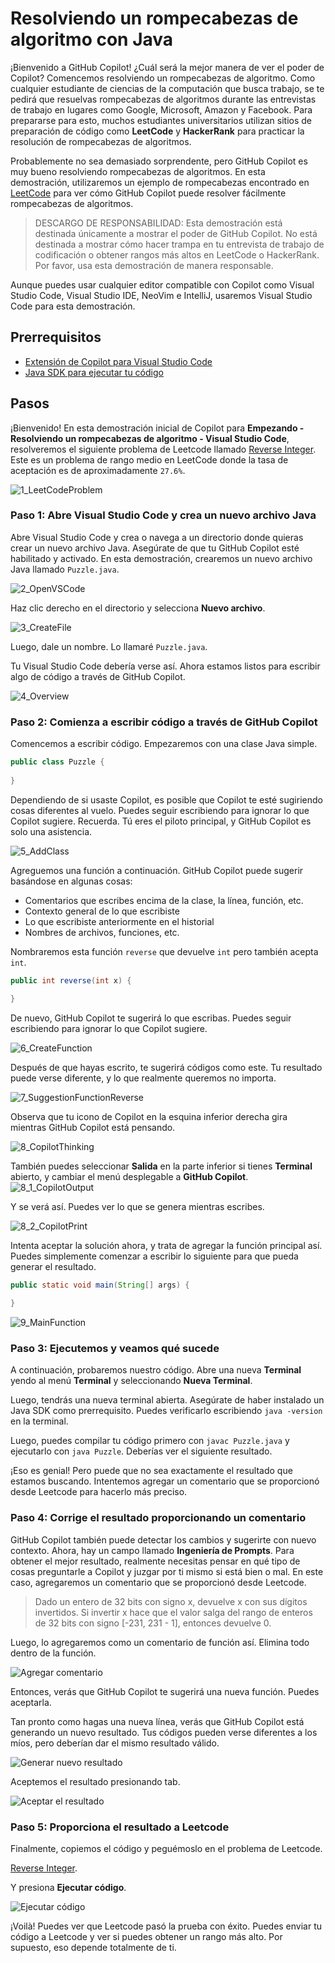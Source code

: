 # Resolviendo un rompecabezas de algoritmo con Java 

¡Bienvenido a GitHub Copilot! ¿Cuál será la mejor manera de ver el poder de Copilot? Comencemos resolviendo un rompecabezas de algoritmo. Como cualquier estudiante de ciencias de la computación que busca trabajo, se te pedirá que resuelvas rompecabezas de algoritmos durante las entrevistas de trabajo en lugares como Google, Microsoft, Amazon y Facebook. Para prepararse para esto, muchos estudiantes universitarios utilizan sitios de preparación de código como **LeetCode** y **HackerRank** para practicar la resolución de rompecabezas de algoritmos.

Probablemente no sea demasiado sorprendente, pero GitHub Copilot es muy bueno resolviendo rompecabezas de algoritmos. En esta demostración, utilizaremos un ejemplo de rompecabezas encontrado en [LeetCode](https://leetcode.com/) para ver cómo GitHub Copilot puede resolver fácilmente rompecabezas de algoritmos.

> DESCARGO DE RESPONSABILIDAD: Esta demostración está destinada únicamente a mostrar el poder de GitHub Copilot. No está destinada a mostrar cómo hacer trampa en tu entrevista de trabajo de codificación o obtener rangos más altos en LeetCode o HackerRank. Por favor, usa esta demostración de manera responsable.

Aunque puedes usar cualquier editor compatible con Copilot como Visual Studio Code, Visual Studio IDE, NeoVim e IntelliJ, usaremos Visual Studio Code para esta demostración.


## Prerrequisitos

- [Extensión de Copilot para Visual Studio Code](https://code.visualstudio.com/download)
- [Java SDK para ejecutar tu código](https://www.oracle.com/java/technologies/javase-downloads.html)

## Pasos

¡Bienvenido! En esta demostración inicial de Copilot para **Empezando - Resolviendo un rompecabezas de algoritmo - Visual Studio Code**, resolveremos el siguiente problema de Leetcode llamado [Reverse Integer](https://leetcode.com/problems/reverse-integer/). Este es un problema de rango medio en LeetCode donde la tasa de aceptación es de aproximadamente `27.6%`.

![1_LeetCodeProblem](https://github.com/user-attachments/assets/1a2e42ea-7718-43e6-9168-7860135f83f8)

### Paso 1: Abre Visual Studio Code y crea un nuevo archivo Java

Abre Visual Studio Code y crea o navega a un directorio donde quieras crear un nuevo archivo Java. Asegúrate de que tu GitHub Copilot esté habilitado y activado. En esta demostración, crearemos un nuevo archivo Java llamado `Puzzle.java`.

![2_OpenVSCode](https://github.com/user-attachments/assets/81b41f3d-987a-49b0-9bbb-c49e8b8bb1e8)

Haz clic derecho en el directorio y selecciona **Nuevo archivo**.

![3_CreateFile](https://github.com/user-attachments/assets/ac33a266-b523-4d14-bf05-64dbc8f50465)

Luego, dale un nombre. Lo llamaré `Puzzle.java`.

Tu Visual Studio Code debería verse así. Ahora estamos listos para escribir algo de código a través de GitHub Copilot.

![4_Overview](https://github.com/user-attachments/assets/abcdf470-2143-4338-95e7-5c6344626456)


### Paso 2: Comienza a escribir código a través de GitHub Copilot

Comencemos a escribir código. Empezaremos con una clase Java simple.

```java
public class Puzzle {
    
}
```

Dependiendo de si usaste Copilot, es posible que Copilot te esté sugiriendo cosas diferentes al vuelo. Puedes seguir escribiendo para ignorar lo que Copilot sugiere. Recuerda. Tú eres el piloto principal, y GitHub Copilot es solo una asistencia.

![5_AddClass](https://github.com/user-attachments/assets/4b279f70-d25e-45e9-a223-6d507a55cb91)


Agreguemos una función a continuación. GitHub Copilot puede sugerir basándose en algunas cosas:

- Comentarios que escribes encima de la clase, la línea, función, etc.
- Contexto general de lo que escribiste
- Lo que escribiste anteriormente en el historial
- Nombres de archivos, funciones, etc.

Nombraremos esta función `reverse` que devuelve `int` pero también acepta `int`.

```java
public int reverse(int x) {

}
```

De nuevo, GitHub Copilot te sugerirá lo que escribas. Puedes seguir escribiendo para ignorar lo que Copilot sugiere.

![6_CreateFunction](https://github.com/user-attachments/assets/4d4d9c86-9b28-4113-9655-06f849ded341)


Después de que hayas escrito, te sugerirá códigos como este. Tu resultado puede verse diferente, y lo que realmente queremos no importa.

![7_SuggestionFunctionReverse](https://github.com/user-attachments/assets/5473deb6-0ae6-4e16-99af-e0db70035dad)


Observa que tu icono de Copilot en la esquina inferior derecha gira mientras GitHub Copilot está pensando.

![8_CopilotThinking](https://github.com/user-attachments/assets/e93ec86e-1c0d-4893-a7d5-4e7e9ad0e321)


También puedes seleccionar **Salida** en la parte inferior si tienes **Terminal** abierto, y cambiar el menú desplegable a **GitHub Copilot**.
![8_1_CopilotOutput](https://github.com/user-attachments/assets/0b08e6cf-1365-4d97-8990-6568515179c0)


Y se verá así. Puedes ver lo que se genera mientras escribes.

![8_2_CopilotPrint](https://github.com/user-attachments/assets/92e58094-f3eb-4657-984e-6b674c699b20)


Intenta aceptar la solución ahora, y trata de agregar la función principal así. Puedes simplemente comenzar a escribir lo siguiente para que pueda generar el resultado.

```java
public static void main(String[] args) {
    
}
```

![9_MainFunction](https://github.com/user-attachments/assets/f01b7124-ccc3-4578-acad-c64fa0b3eb72)


### Paso 3: Ejecutemos y veamos qué sucede

A continuación, probaremos nuestro código. Abre una nueva **Terminal** yendo al menú **Terminal** y seleccionando **Nueva Terminal**.

Luego, tendrás una nueva terminal abierta. Asegúrate de haber instalado un Java SDK como prerrequisito. Puedes verificarlo escribiendo `java -version` en la terminal.

Luego, puedes compilar tu código primero con `javac Puzzle.java` y ejecutarlo con `java Puzzle`. Deberías ver el siguiente resultado.

¡Eso es genial! Pero puede que no sea exactamente el resultado que estamos buscando. Intentemos agregar un comentario que se proporcionó desde Leetcode para hacerlo más preciso.

### Paso 4: Corrige el resultado proporcionando un comentario

GitHub Copilot también puede detectar los cambios y sugerirte con nuevo contexto. Ahora, hay un campo llamado **Ingeniería de Prompts**. Para obtener el mejor resultado, realmente necesitas pensar en qué tipo de cosas preguntarle a Copilot y juzgar por ti mismo si está bien o mal. En este caso, agregaremos un comentario que se proporcionó desde Leetcode.

> Dado un entero de 32 bits con signo x, devuelve x con sus dígitos invertidos. Si invertir x hace que el valor salga del rango de enteros de 32 bits con signo [-231, 231 - 1], entonces devuelve 0.

Luego, lo agregaremos como un comentario de función así. Elimina todo dentro de la función.

![Agregar comentario](./images/13_AddComment.jpg)

Entonces, verás que GitHub Copilot te sugerirá una nueva función. Puedes aceptarla.

Tan pronto como hagas una nueva línea, verás que GitHub Copilot está generando un nuevo resultado. Tus códigos pueden verse diferentes a los míos, pero deberían dar el mismo resultado válido.

![Generar nuevo resultado](./images/14_GenerateNewResult.jpg)

Aceptemos el resultado presionando tab.

![Aceptar el resultado](./images/15_AcceptResult.jpg)

### Paso 5: Proporciona el resultado a Leetcode

Finalmente, copiemos el código y peguémoslo en el problema de Leetcode.

[Reverse Integer](https://leetcode.com/problems/reverse-integer/).

Y presiona **Ejecutar código**.

![Ejecutar código](./images/16_LeetCodePass.jpg)

¡Voilà! Puedes ver que Leetcode pasó la prueba con éxito. Puedes enviar tu código a Leetcode y ver si puedes obtener un rango más alto. Por supuesto, eso depende totalmente de ti.
